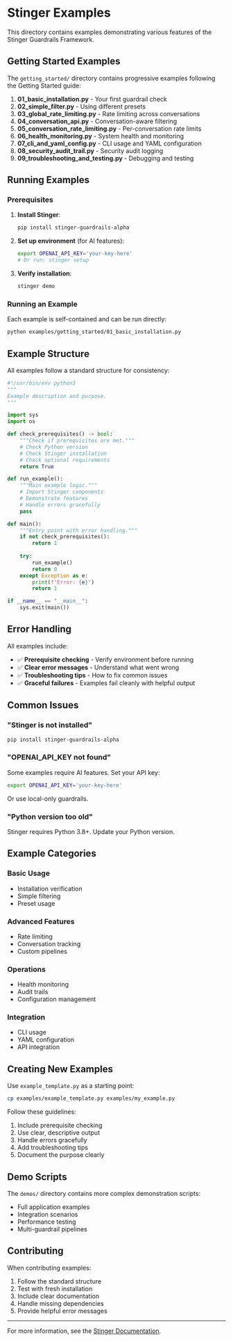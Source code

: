 # Stinger Examples

This directory contains examples demonstrating various features of the Stinger Guardrails Framework.

## Getting Started Examples

The `getting_started/` directory contains progressive examples following the Getting Started guide:

1. **01_basic_installation.py** - Your first guardrail check
2. **02_simple_filter.py** - Using different presets
3. **03_global_rate_limiting.py** - Rate limiting across conversations
4. **04_conversation_api.py** - Conversation-aware filtering
5. **05_conversation_rate_limiting.py** - Per-conversation rate limits
6. **06_health_monitoring.py** - System health and monitoring
7. **07_cli_and_yaml_config.py** - CLI usage and YAML configuration
8. **08_security_audit_trail.py** - Security audit logging
9. **09_troubleshooting_and_testing.py** - Debugging and testing

## Running Examples

### Prerequisites

1. **Install Stinger**:
   ```bash
   pip install stinger-guardrails-alpha
   ```

2. **Set up environment** (for AI features):
   ```bash
   export OPENAI_API_KEY='your-key-here'
   # Or run: stinger setup
   ```

3. **Verify installation**:
   ```bash
   stinger demo
   ```

### Running an Example

Each example is self-contained and can be run directly:

```bash
python examples/getting_started/01_basic_installation.py
```

## Example Structure

All examples follow a standard structure for consistency:

```python
#!/usr/bin/env python3
"""
Example description and purpose.
"""

import sys
import os

def check_prerequisites() -> bool:
    """Check if prerequisites are met."""
    # Check Python version
    # Check Stinger installation
    # Check optional requirements
    return True

def run_example():
    """Main example logic."""
    # Import Stinger components
    # Demonstrate features
    # Handle errors gracefully
    pass

def main():
    """Entry point with error handling."""
    if not check_prerequisites():
        return 1
    
    try:
        run_example()
        return 0
    except Exception as e:
        print(f"Error: {e}")
        return 1

if __name__ == "__main__":
    sys.exit(main())
```

## Error Handling

All examples include:
- ✅ **Prerequisite checking** - Verify environment before running
- ✅ **Clear error messages** - Understand what went wrong
- ✅ **Troubleshooting tips** - How to fix common issues
- ✅ **Graceful failures** - Examples fail cleanly with helpful output

## Common Issues

### "Stinger is not installed"
```bash
pip install stinger-guardrails-alpha
```

### "OPENAI_API_KEY not found"
Some examples require AI features. Set your API key:
```bash
export OPENAI_API_KEY='your-key-here'
```
Or use local-only guardrails.

### "Python version too old"
Stinger requires Python 3.8+. Update your Python version.

## Example Categories

### Basic Usage
- Installation verification
- Simple filtering
- Preset usage

### Advanced Features
- Rate limiting
- Conversation tracking
- Custom pipelines

### Operations
- Health monitoring
- Audit trails
- Configuration management

### Integration
- CLI usage
- YAML configuration
- API integration

## Creating New Examples

Use `example_template.py` as a starting point:

```bash
cp examples/example_template.py examples/my_example.py
```

Follow these guidelines:
1. Include prerequisite checking
2. Use clear, descriptive output
3. Handle errors gracefully
4. Add troubleshooting tips
5. Document the purpose clearly

## Demo Scripts

The `demos/` directory contains more complex demonstration scripts:
- Full application examples
- Integration scenarios
- Performance testing
- Multi-guardrail pipelines

## Contributing

When contributing examples:
1. Follow the standard structure
2. Test with fresh installation
3. Include clear documentation
4. Handle missing dependencies
5. Provide helpful error messages

---

For more information, see the [Stinger Documentation](https://github.com/virtualsteve-star/stinger).